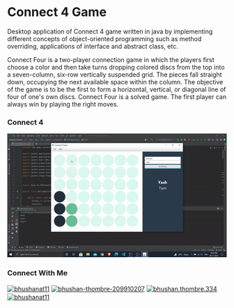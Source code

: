 # Connect 4 Game

Desktop application of Connect 4 game written in java by implementing different concepts of object-oriented programming such as method overriding, applications of interface and abstract class, etc.

Connect Four is a two-player connection game in which the players first choose a color  and then take turns dropping colored discs from the top into a seven-column, six-row vertically suspended grid. The pieces fall straight down, occupying the next available space within the column.  The objective of the game is to be the first to form a horizontal, vertical, or diagonal line of four of one's own discs. Connect Four is a solved game. The first player can always win by playing the right moves.

### Connect 4
<!-- ![Connect 4 Game](gif.gif) -->

<p align="center">
  <img src="gif.gif" />
</p>

### Connect With Me

<p align="left">
<a href="https://twitter.com/bhushanat11" target="blank"><img align="center" src="https://raw.githubusercontent.com/rahuldkjain/github-profile-readme-generator/master/src/images/icons/Social/twitter.svg" alt="bhushanat11" height="30" width="40" /></a>
<a href="https://linkedin.com/in/bhushan-thombre-209910207" target="blank"><img align="center" src="https://raw.githubusercontent.com/rahuldkjain/github-profile-readme-generator/master/src/images/icons/Social/linked-in-alt.svg" alt="bhushan-thombre-209910207" height="30" width="40" /></a>
<a href="https://fb.com/bhushan.thombre.334" target="blank"><img align="center" src="https://raw.githubusercontent.com/rahuldkjain/github-profile-readme-generator/master/src/images/icons/Social/facebook.svg" alt="bhushan.thombre.334" height="30" width="40" /></a>
<a href="https://instagram.com/bhushanat11" target="blank"><img align="center" src="https://raw.githubusercontent.com/rahuldkjain/github-profile-readme-generator/master/src/images/icons/Social/instagram.svg" alt="bhushanat11" height="30" width="40" /></a>
</p>